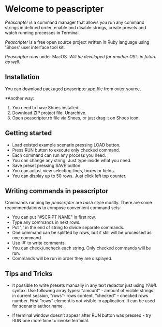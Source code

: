 Welcome to peascripter 
======================

*Peascripter* is a command manager that allows you run any command strings in defined order, enable and disable strings, create presets and watch running processes in Terminal.

*Peascripter* is a free open source project written in Ruby language using 'Shoes' user interface tool kit. 

*Peascriptor* runs under MacOS. 
*Will be developed for another OS’s in future as well.*

Installation
------------

You can download packaged peascripter.app file from outer source. 

*Another way:

1. You need to have Shoes installed. 
2.	Download ZIP project file. Unarchive.
3.	Open peascripter.rb file via Shoes, or just drag it on Shoes icon. 

Getting started
--------------- 

- Load existed example scenario pressing LOAD button.
- Press RUN button to execute only checked command. 
- Each command can run any process you need.
- You can change any string. Just type inside what you need.
- Save preset pressing SAVE button.
- You can adjust view selecting lines, boxes or fields.
- You can display up to 50 rows. Just click left top counter. 


Writing commands in peascriptor
-------------------------------

Commands running by *peascripter* are *bash* style mostly.
There are some recommendations to compose convenient command sets:

- You can put "#SCRIPT NAME" in first row.
- Type any commands in next rows.
- Put ';' in the end of string to divide separate commands.
- One command can be splitted by rows, but it still will be processed as one command.
- Use ‘#’ to write comments.
- You can check/uncheck each string. Only checked commands will be run.
- Commands will be run in order they are displayed. 


Tips and Tricks
---------------

- It possible to write presets manually in any text redactor just using *YAML* syntax.  Use following array types: “amount” - amount of visible strings in current session, “rows”- rows content, “checked” – checked rows number. First “rows” element is not visible in application. It can be used for scenario author name.
 
- If terminal window doesn’t appear after RUN button was pressed - try RUN one more time to invoke terminal.

